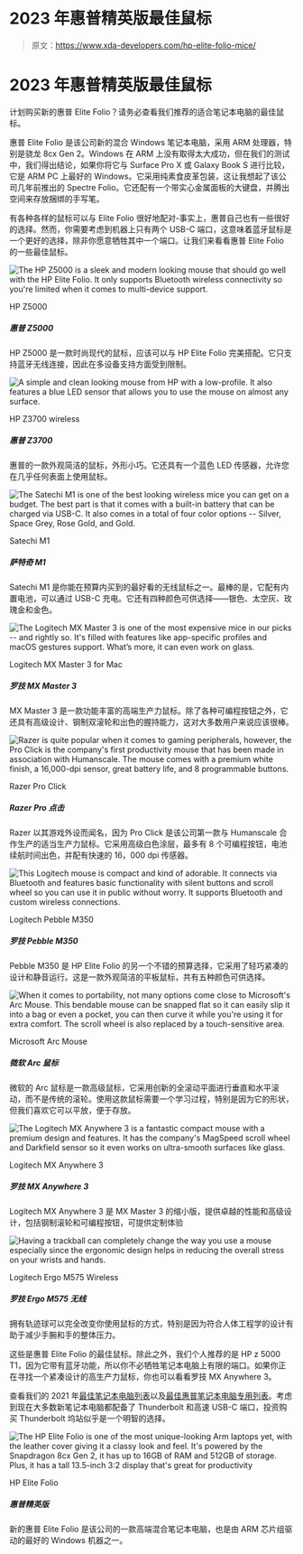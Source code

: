 # 2023 年惠普精英版最佳鼠标

> 原文：<https://www.xda-developers.com/hp-elite-folio-mice/>

# 2023 年惠普精英版最佳鼠标

计划购买新的惠普 Elite Folio？请务必查看我们推荐的适合笔记本电脑的最佳鼠标。

惠普 Elite Folio 是该公司新的混合 Windows 笔记本电脑，采用 ARM 处理器，特别是骁龙 8cx Gen 2。Windows 在 ARM 上没有取得太大成功，但在我们的测试中，我们得出结论，如果你将它与 Surface Pro X 或 Galaxy Book S 进行比较，它是 ARM PC 上最好的 Windows。它采用纯素食皮革包装，这让我想起了该公司几年前推出的 Spectre Folio。它还配有一个带实心金属面板的大键盘，并腾出空间来存放捆绑的手写笔。

有各种各样的鼠标可以与 Elite Folio 很好地配对-事实上，惠普自己也有一些很好的选择。然而，你需要考虑到机器上只有两个 USB-C 端口，这意味着蓝牙鼠标是一个更好的选择，除非你愿意牺牲其中一个端口。让我们来看看惠普 Elite Folio 的一些最佳鼠标。

 <picture>![The HP Z5000 is a sleek and modern looking mouse that should go well with the HP Elite Folio. It only supports Bluetooth wireless connectivity so you're limited when it comes to multi-device support.](img/09f5c914788e2e98b533bcbf6d07e4ca.png)</picture> 

HP Z5000

##### 惠普 Z5000

HP Z5000 是一款时尚现代的鼠标，应该可以与 HP Elite Folio 完美搭配。它只支持蓝牙无线连接，因此在多设备支持方面受到限制。

 <picture>![A simple and clean looking mouse from HP with a low-profile. It also features a blue LED sensor that allows you to use the mouse on almost any surface.](img/fddb09ec418508d0ee9604cadc22fde9.png)</picture> 

HP Z3700 wireless

##### 惠普 Z3700

惠普的一款外观简洁的鼠标，外形小巧。它还具有一个蓝色 LED 传感器，允许您在几乎任何表面上使用鼠标。

 <picture>![The Satechi M1 is one of the best looking wireless mice you can get on a budget. The best part is that it comes with a built-in battery that can be charged via USB-C. It also comes in a total of four color options -- Silver, Space Grey, Rose Gold, and Gold.](img/aa5fbc8b5a6a1120c5bdef34988426cd.png)</picture> 

Satechi M1

##### 萨特奇 M1

Satechi M1 是你能在预算内买到的最好看的无线鼠标之一。最棒的是，它配有内置电池，可以通过 USB-C 充电。它还有四种颜色可供选择——银色、太空灰、玫瑰金和金色。

 <picture>![The Logitech MX Master 3 is one of the most expensive mice in our picks -- and rightly so. It's filled with features like app-specific profiles and macOS gestures support. What’s more, it can even work on glass.](img/1af531f233c0420ebdc82e727326d1a7.png)</picture> 

Logitech MX Master 3 for Mac

##### 罗技 MX Master 3

MX Master 3 是一款功能丰富的高端生产力鼠标。除了各种可编程按钮之外，它还具有高级设计、钢制双滚轮和出色的握持能力，这对大多数用户来说应该很棒。

 <picture>![Razer is quite popular when it comes to gaming peripherals, however, the Pro Click is the company's first productivity mouse that has been made in association with Humanscale. The mouse comes with a premium white finish, a 16,000-dpi sensor, great battery life, and 8 programmable buttons.](img/989acea684a6582b8c31ed8b1d7fff4c.png)</picture> 

Razer Pro Click

##### Razer Pro 点击

Razer 以其游戏外设而闻名，因为 Pro Click 是该公司第一款与 Humanscale 合作生产的适当生产力鼠标。它采用高级白色涂层，最多有 8 个可编程按钮，电池续航时间出色，并配有快速的 16，000 dpi 传感器。

 <picture>![This Logitech mouse is compact and kind of adorable. It connects via Bluetooth and features basic functionality with silent buttons and scroll wheel so you can use it in public without worry. It supports Bluetooth and custom wireless connections.](img/266255e0556513f218ee0df325cd8095.png)</picture> 

Logitech Pebble M350

##### 罗技 Pebble M350

Pebble M350 是 HP Elite Folio 的另一个不错的预算选择，它采用了轻巧紧凑的设计和静音运行。这是一款外观简洁的平板鼠标，共有五种颜色可供选择。

 <picture>![When it comes to portability, not many options come close to Microsoft's Arc Mouse. This bendable mouse can be snapped flat so it can easily slip it into a bag or even a pocket, you can then curve it while you're using it for extra comfort. The scroll wheel is also replaced by a touch-sensitive area.](img/1a59c39cfdc4765825d576b9f1d19faf.png)</picture> 

Microsoft Arc Mouse

##### 微软 Arc 鼠标

微软的 Arc 鼠标是一款高级鼠标，它采用创新的全滚动平面进行垂直和水平滚动，而不是传统的滚轮。使用这款鼠标需要一个学习过程，特别是因为它的形状，但我们喜欢它可以平放，便于存放。

 <picture>![The Logitech MX Anywhere 3 is a fantastic compact mouse with a premium design and features. It has the company's MagSpeed scroll wheel and Darkfield sensor so it even works on ultra-smooth surfaces like glass.](img/3f439dc0f5a0eba4dd3a1e3088a39c73.png)</picture> 

Logitech MX Anywhere 3

##### 罗技 MX Anywhere 3

Logitech MX Anywhere 3 是 MX Master 3 的缩小版，提供卓越的性能和高级设计，包括钢制滚轮和可编程按钮，可提供定制体验

 <picture>![Having a trackball can completely change the way you use a mouse especially since the ergonomic design helps in reducing the overall stress on your wrists and hands.](img/41246292351c22a68d536adb1a590fb3.png)</picture> 

Logitech Ergo M575 Wireless

##### 罗技 Ergo M575 无线

拥有轨迹球可以完全改变你使用鼠标的方式，特别是因为符合人体工程学的设计有助于减少手腕和手的整体压力。

这些是惠普 Elite Folio 的最佳鼠标。除此之外，我们个人推荐的是 HP z 5000 T1，因为它带有蓝牙功能，所以你不必牺牲笔记本电脑上有限的端口。如果你正在寻找一个紧凑设计的高生产力鼠标，你也可以看看罗技 MX Anywhere 3。

查看我们的 2021 年[最佳笔记本电脑列表](https://www.xda-developers.com/best-laptops/)以及[最佳惠普笔记本电脑专用列表](https://www.xda-developers.com/best-hp-laptops/)。考虑到现在大多数新笔记本电脑都配备了 Thunderbolt 和高速 USB-C 端口，投资购买 Thunderbolt 坞站似乎是一个明智的选择。

 <picture>![The HP Elite Folio is one of the most unique-looking Arm laptops yet, with the leather cover giving it a classy look and feel. It's powered by the Snapdragon 8cx Gen 2, it has up to 16GB of RAM and 512GB of storage. Plus, it has a tall 13.5-inch 3:2 display that's great for productivity](img/f9487c4f55f6819f4d520aa279deb845.png)</picture> 

HP Elite Folio

##### 惠普精英版

新的惠普 Elite Folio 是该公司的一款高端混合笔记本电脑，也是由 ARM 芯片组驱动的最好的 Windows 机器之一。